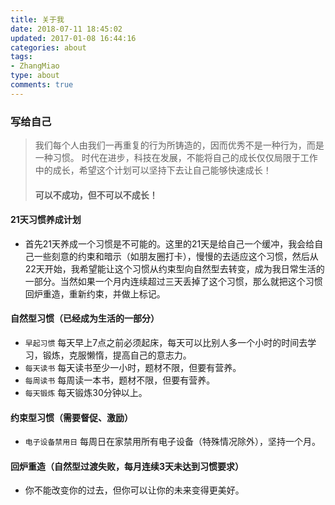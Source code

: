 ```yaml
---
title: 关于我
date: 2018-07-11 18:45:02
updated: 2017-01-08 16:44:16
categories: about
tags: 
- ZhangMiao
type: about
comments: true
---
```


### 写给自己
> 我们每个人由我们一再重复的行为所铸造的，因而优秀不是一种行为，而是一种习惯。
> 时代在进步，科技在发展，不能将自己的成长仅仅局限于工作中的成长，希望这个计划可以坚持下去让自己能够快速成长！
> #### 可以不成功，但不可以不成长！

#### 21天习惯养成计划
- 首先21天养成一个习惯是不可能的。这里的21天是给自己一个缓冲，我会给自己一些刻意的约束和暗示（如朋友圈打卡），慢慢的去适应这个习惯，然后从22天开始，我希望能让这个习惯从约束型向自然型去转变，成为我日常生活的一部分。当然如果一个月内连续超过三天丢掉了这个习惯，那么就把这个习惯回炉重造，重新约束，并做上标记。

#### 自然型习惯（已经成为生活的一部分）
- `早起习惯` 每天早上7点之前必须起床，每天可以比别人多一个小时的时间去学习，锻炼，克服懒惰，提高自己的意志力。
- `每天读书` 每天读书至少一小时，题材不限，但要有营养。
- `每周读书` 每周读一本书，题材不限，但要有营养。
- `每天锻炼` 每天锻炼30分钟以上。

#### 约束型习惯（需要督促、激励）
- `电子设备禁用日` 每周日在家禁用所有电子设备（特殊情况除外），坚持一个月。

#### 回炉重造（自然型过渡失败，每月连续3天未达到习惯要求）
- 你不能改变你的过去，但你可以让你的未来变得更美好。
